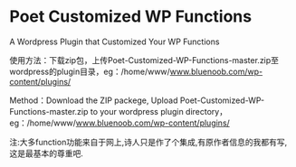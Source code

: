 # Poet Customized WP Functions
A Wordpress Plugin that Customized Your WP Functions

使用方法：下载zip包，上传Poet-Customized-WP-Functions-master.zip至wordpress的plugin目录，eg：/home/www/www.bluenoob.com/wp-content/plugins/

Method：Download the ZIP packege, Upload Poet-Customized-WP-Functions-master.zip to your wordpress plugin directory，eg：/home/www/www.bluenoob.com/wp-content/plugins/

注:大多function功能来自于网上,诗人只是作了个集成,有原作者信息的我都有写,这是最基本的尊重吧.
